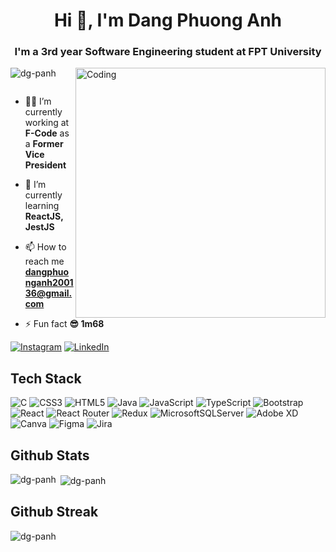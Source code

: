 <h1 align="center">Hi 👋, I'm Dang Phuong Anh</h1>
<h3 align="center">I'm a 3rd year Software Engineering student at FPT University</h3>
<img align="right" alt="Coding" width="400" src="https://res.cloudinary.com/practicaldev/image/fetch/s--O0u1bNHs--/c_limit%2Cf_auto%2Cfl_progressive%2Cq_66%2Cw_880/https://miro.medium.com/max/1400/0%2APXf5ge7QCN9Ga_CL.gif">

<p align="left"> <img src="https://komarev.com/ghpvc/?username=dg-panh&label=Profile%20views&color=0e75b6&style=flat" alt="dg-panh" /> </p>

<p align="left"> <a href="https://twitter.com/" target="blank"><img src="https://img.shields.io/twitter/follow/?logo=twitter&style=for-the-badge" alt="" /></a> </p>

- 👨‍💻 I’m currently working at **F-Code** as a **Former Vice President**

- 🌱 I’m currently learning **ReactJS, JestJS**

- 📫 How to reach me **dangphuonganh200136@gmail.com**

- ⚡ Fun fact **😎 1m68**

[![Instagram](https://img.shields.io/badge/Instagram-%23E4405F.svg?logo=Instagram&logoColor=white)](https://instagram.com/dg.panh) [![LinkedIn](https://img.shields.io/badge/LinkedIn-%230077B5.svg?logo=linkedin&logoColor=white)](https://linkedin.com/in/dg-panh) 


## Tech Stack
![C](https://img.shields.io/badge/c-%2300599C.svg?style=for-the-badge&logo=c&logoColor=white) ![CSS3](https://img.shields.io/badge/css3-%231572B6.svg?style=for-the-badge&logo=css3&logoColor=white) ![HTML5](https://img.shields.io/badge/html5-%23E34F26.svg?style=for-the-badge&logo=html5&logoColor=white) ![Java](https://img.shields.io/badge/java-%23ED8B00.svg?style=for-the-badge&logo=java&logoColor=white) ![JavaScript](https://img.shields.io/badge/javascript-%23323330.svg?style=for-the-badge&logo=javascript&logoColor=%23F7DF1E) ![TypeScript](https://img.shields.io/badge/typescript-%23007ACC.svg?style=for-the-badge&logo=typescript&logoColor=white) ![Bootstrap](https://img.shields.io/badge/bootstrap-%23563D7C.svg?style=for-the-badge&logo=bootstrap&logoColor=white) ![React](https://img.shields.io/badge/react-%2320232a.svg?style=for-the-badge&logo=react&logoColor=%2361DAFB) ![React Router](https://img.shields.io/badge/React_Router-CA4245?style=for-the-badge&logo=react-router&logoColor=white) ![Redux](https://img.shields.io/badge/redux-%23593d88.svg?style=for-the-badge&logo=redux&logoColor=white) ![MicrosoftSQLServer](https://img.shields.io/badge/Microsoft%20SQL%20Sever-CC2927?style=for-the-badge&logo=microsoft%20sql%20server&logoColor=white) ![Adobe XD](https://img.shields.io/badge/Adobe%20XD-470137?style=for-the-badge&logo=Adobe%20XD&logoColor=#FF61F6) ![Canva](https://img.shields.io/badge/Canva-%2300C4CC.svg?style=for-the-badge&logo=Canva&logoColor=white) 	![Figma](https://img.shields.io/badge/figma-%23F24E1E.svg?style=for-the-badge&logo=figma&logoColor=white) ![Jira](https://img.shields.io/badge/jira-%230A0FFF.svg?style=for-the-badge&logo=jira&logoColor=white)

## Github Stats
<p><img align="left" src="https://github-readme-stats.vercel.app/api/top-langs?username=dg-panh&show_icons=true&locale=en&layout=compact" alt="dg-panh" /></p>

<p>&nbsp;<img align="center" src="https://github-readme-stats.vercel.app/api?username=dg-panh&show_icons=true&locale=en" alt="dg-panh" /></p>

## Github Streak
<p><img align="center" src="https://github-readme-streak-stats.herokuapp.com/?user=dg-panh&" alt="dg-panh" /></p>

